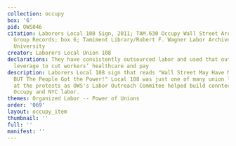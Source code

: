 ```yaml
---
collection: occupy
box: '6'
pid: OWS046
citation: Laborers Local 108 Sign, 2011; TAM.630 Occupy Wall Street Archives Working
  Group Records; box 6; Tamiment Library/Robert F. Wagner Labor Archives, New York
  University
creator: Laborers Local Union 108
declarations: They have consistently outsourced labor and used that outsourcing as
  leverage to cut workers’ healthcare and pay
description: Laborers Local 108 sign that reads "Wall Street May Have Money and Influence
  BUT The People Got the Power!" Local 108 was just one of many union locals present
  at the protests as OWS's Labor Outreach Commitee helped build conntections between
  Occupy and NYC labor.
themes: Organized Labor -- Power of Unions
order: '069'
layout: occupy_item
thumbnail: ''
full: ''
manifest: ''
---
```

